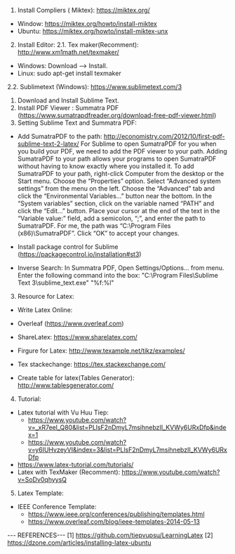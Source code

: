 1. Install Compliers ( Miktex): https://miktex.org/
- Window: https://miktex.org/howto/install-miktex
- Ubuntu: https://miktex.org/howto/install-miktex-unx

2. Install Editor:
2.1. Tex maker(Recomment): http://www.xm1math.net/texmaker/
  + Windows: Download --> Install.
  + Linux: sudo apt-get install texmaker

2.2. Sublimetext (Windows): https://www.sublimetext.com/3
  1. Download and Install Sublime Text.
  2. Install PDF Viewer : Summatra PDF (https://www.sumatrapdfreader.org/download-free-pdf-viewer.html)
  3. Setting Sublime Text and Summatra PDF:
  - Add SumatraPDF to the path: http://economistry.com/2012/10/first-pdf-sublime-text-2-latex/
  For Sublime to open SumatraPDF for you when you build your PDF, we need to add the PDF viewer to your path. Adding SumatraPDF to your path allows your programs to open SumatraPDF without having to know exactly where you installed it. To add SumatraPDF to your path, right-click Computer from the desktop or the Start menu. Choose the “Properties” option. Select “Advanced system settings” from the menu on the left. Choose the “Advanced” tab and click the “Environmental Variables…” button near the bottom. In the “System variables” section, click on the variable named “PATH” and click the “Edit…” button. Place your cursor at the end of the text in the “Variable value:” field, add a semicolon, “;”, and enter the path to SumatraPDF. For me, the path was “C:\Program Files (x86)\SumatraPDF”. Click “OK” to accept your changes.

  - Install package control for Sublime (https://packagecontrol.io/installation#st3)
  - Inverse Search: In Summatra PDF, Open Settings/Options... from menu. Enter the following command into the box:
    "C:\Program Files\Sublime Text 3\sublime_text.exe" "%f:%l"
    
3. Resource for Latex:
  * Write Latex Online:
  - Overleaf (https://www.overleaf.com)
  - ShareLatex: https://www.sharelatex.com/
  
  - Firgure for Latex: http://www.texample.net/tikz/examples/
  - Tex stackechange: https://tex.stackexchange.com/
  - Create table for latex(Tables Generator): http://www.tablesgenerator.com/
 
4. Tutorial:
  - Latex tutorial with Vu Huu Tiep:
    + https://www.youtube.com/watch?v=_xR7eel_Q80&list=PLlsF2nDmyL7msihnebzII_KVWy6URxDfp&index=1
    + https://www.youtube.com/watch?v=y6IUHvzeyVI&index=3&list=PLlsF2nDmyL7msihnebzII_KVWy6URxDfp
  - https://www.latex-tutorial.com/tutorials/  
  - Latex with TexMaker (Recomment): https://www.youtube.com/watch?v=SoDv0qhyysQ
  
5. Latex Template:
  - IEEE Conference Template: 
    + https://www.ieee.org/conferences/publishing/templates.html
    + https://www.overleaf.com/blog/ieee-templates-2014-05-13

--- REFERENCES---
[1] https://github.com/tiepvupsu/LearningLatex
[2] https://dzone.com/articles/installing-latex-ubuntu
